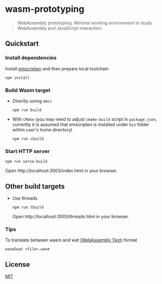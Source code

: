 # wasm-prototyping
> WebAssembly prototyping. Minimal working environment to study WebAssembly and JavaScript interaction.

## Quickstart

### Install dependencies

Install [emscripten](https://emscripten.org/) and then prepare local toolchain
```
npm install
```

### Build Wasm target

- Directly usimg `emcc`
  ```
  npm run build
  ```

- With `CMake` (you may need to adjust `cmake-build` script in `package.json`, currently it is assumed that emscripten is installed under `bin` folder within user's home directory)
  ```
  npm run cbuild
  ```

### Start HTTP server
```
npm run serve-build
```
Open http://localhost:3003/index.html in your browser.


## Other build targets
 - Use threads
   ```
   npm run tbuild
   ```
   Open http://localhost:3003/threads.html in your browser.


### Tips
To translate between wasm and wat [(WebAssembly Text)](https://github.com/WebAssembly/wabt) format
```
wasm2wat <file>.wasm
```

## License

[MIT](/LICENSE)
